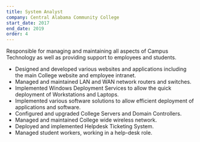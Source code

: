 ```yaml
---
title: System Analyst
company: Central Alabama Community College
start_date: 2017
end_date: 2019
order: 4
---
```

Responsible for managing and maintaining all aspects of Campus Technology as well as providing support
to employees and students.

* Designed and developed various websites and applications including the main College website and employee intranet.
* Managed and maintained LAN and WAN network routers and switches.
* Implemented Windows Deployment Services to allow the quick deployment of Workstations and Laptops.
* Implemented various software solutions to allow efficient deployment of applications and software.
* Configured and upgraded College Servers and Domain Controllers.
* Managed and maintained College wide wireless network.
* Deployed and implemented Helpdesk Ticketing System.
* Managed student workers, working in a help-desk role.